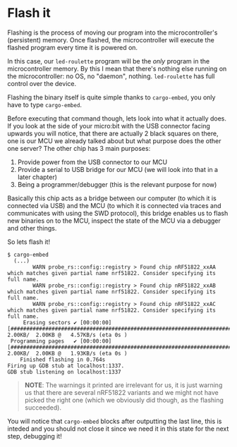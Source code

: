 # Flash it

Flashing is the process of moving our program into the microcontroller's (persistent) memory. Once
flashed, the microcontroller will execute the flashed program every time it is powered on.

In this case, our `led-roulette` program will be the *only* program in the microcontroller memory.
By this I mean that there's nothing else running on the microcontroller: no OS, no "daemon",
nothing. `led-roulette` has full control over the device.

Flashing the binary itself is quite simple thanks to `cargo-embed`, you only have to type `cargo-embed`.

Before executing that command though, lets look into what it actually does. If you look at the side of your micro:bit
with the USB connector facing upwards you will notice, that there are actually 2 black squares on there, one is our MCU
we already talked about but what purpose does the other one server? The other chip has 3 main purposes:

1. Provide power from the USB connector to our MCU
2. Provide a serial to USB bridge for our MCU (we will look into that in a later chapter)
3. Being a programmer/debugger (this is the relevant purpose for now)

Basically this chip acts as a bridge between our computer (to which it is connected via USB) and the MCU (to which it is
connected via traces and communicates with using the SWD protocol), this bridge enables us to flash new binaries on to
the MCU, inspect the state of the MCU via a debugger and other things.

So lets flash it!

```console
$ cargo-embed
  (...)
        WARN probe_rs::config::registry > Found chip nRF51822_xxAA which matches given partial name nrf51822. Consider specifying its full name.
        WARN probe_rs::config::registry > Found chip nRF51822_xxAB which matches given partial name nrf51822. Consider specifying its full name.
        WARN probe_rs::config::registry > Found chip nRF51822_xxAC which matches given partial name nrf51822. Consider specifying its full name.
     Erasing sectors ✔ [00:00:00] [##################################################################################################################################################################]   2.00KB/  2.00KB @   4.57KB/s (eta 0s )
 Programming pages   ✔ [00:00:00] [##################################################################################################################################################################]   2.00KB/  2.00KB @   1.93KB/s (eta 0s )
    Finished flashing in 0.764s
Firing up GDB stub at localhost:1337.
GDB stub listening on localhost:1337
```

> **NOTE**: The warnings it printed are irrelevant for us, it is just warning us that there are several nRF51822 variants and we
> might not have picked the right one (which we obviously did though, as the flashing succeeded).

You will notice that `cargo-embed` blocks after outputting the last line, this is inteded and you should not close it
since we need it in this state for the next step, debugging it!

